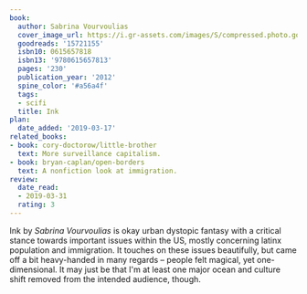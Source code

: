 ```yaml
---
book:
  author: Sabrina Vourvoulias
  cover_image_url: https://i.gr-assets.com/images/S/compressed.photo.goodreads.com/books/1340588500l/15721155._SX98_.jpg
  goodreads: '15721155'
  isbn10: 0615657818
  isbn13: '9780615657813'
  pages: '230'
  publication_year: '2012'
  spine_color: '#a56a4f'
  tags:
  - scifi
  title: Ink
plan:
  date_added: '2019-03-17'
related_books:
- book: cory-doctorow/little-brother
  text: More surveillance capitalism.
- book: bryan-caplan/open-borders
  text: A nonfiction look at immigration.
review:
  date_read:
  - 2019-03-31
  rating: 3
---
```


Ink by *Sabrina Vourvoulias* is okay urban dystopic fantasy with a critical stance towards important issues within the
US, mostly concerning latinx population and immigration. It touches on these issues beautifully, but came off a bit
heavy-handed in many regards – people felt magical, yet one-dimensional. It may just be that I'm at least one major
ocean and culture shift removed from the intended audience, though.
